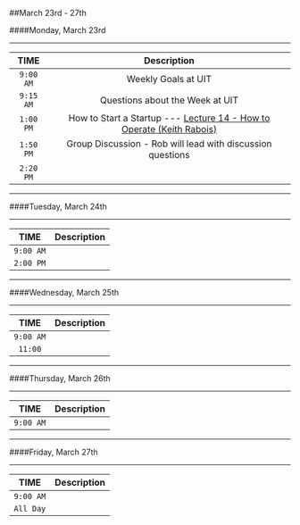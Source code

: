 ##March 23rd - 27th

####Monday, March 23rd

---

|TIME| Description|
|:---:|:---:|
|`9:00 AM`|Weekly Goals at UIT|
|`9:15 AM`|Questions about the Week at UIT|
|`1:00 PM`|How to Start a Startup --- [Lecture 14 - How to Operate (Keith Rabois)](https://www.youtube.com/watch?v=6fQHLK1aIBs)|
|`1:50 PM`|Group Discussion - Rob will lead with discussion questions|
|`2:20 PM`||

---

####Tuesday, March 24th

---

|TIME| Description|
|:---:|:---:|
|`9:00 AM`||
|`2:00 PM`||

---

####Wednesday, March 25th

---

|TIME| Description|
|:---:|:---:|
|`9:00 AM`||
|`11:00`||


---

####Thursday, March 26th

---

|TIME| Description|
|:---:|:---:|
|`9:00 AM`||

---

####Friday, March 27th

---

|TIME| Description|
|:---:|:---:|
|`9:00 AM`||
|`All Day`||
